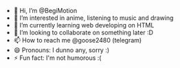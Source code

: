 - 👋 Hi, I’m @BegiMotion
- 👀 I’m interested in anime, listening to music and drawing
- 🌱 I’m currently learning web developing on HTML
- 💞️ I’m looking to collaborate on something later :D
- 📫 How to reach me @goose2480 (telegram)
- 😄 Pronouns: I dunno any, sorry :)
- ⚡ Fun fact: I'm not humorous :(

<!---
BegiMotion/BegiMotion is a ✨ special ✨ repository because its `README.md` (this file) appears on your GitHub profile.
You can click the Preview link to take a look at your changes.
--->
